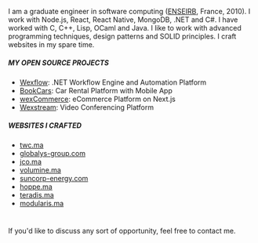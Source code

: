 I am a graduate engineer in software computing ([ENSEIRB](https://en.m.wikipedia.org/wiki/%C3%89cole_nationale_sup%C3%A9rieure_d%27%C3%A9lectronique,_informatique,_t%C3%A9l%C3%A9communications,_math%C3%A9matique_et_m%C3%A9canique_de_Bordeaux), France, 2010). I work with Node.js, React, React Native, MongoDB, .NET and C#. I have worked with C, C++, Lisp, OCaml and Java. I like to work with advanced programming techniques, design patterns and SOLID principles. I craft websites in my spare time.

##### MY OPEN SOURCE PROJECTS
- [Wexflow](https://wexflow.github.io/): .NET Workflow Engine and Automation Platform
- [BookCars](https://bookcars.github.io/): Car Rental Platform with Mobile App
- [wexCommerce](https://wexcommerce.github.io/): eCommerce Platform on Next.js
- [Wexstream](https://github.com/aelassas/wexstream): Video Conferencing Platform

##### WEBSITES I CRAFTED
- [twc.ma](https://twc.ma/)
- [globalys-group.com](https://globalys-group.com/)
- [jco.ma](https://jco.ma)
- [volumine.ma](https://volumine.ma)
- [suncorp-energy.com](https://suncorp-energy.com)
- [hoppe.ma](http://hoppe.ma)
- [teradis.ma](https://teradis.ma/)
- [modularis.ma](https://modularis.ma/)
<!--
- [woodis.ma](https://woodis.ma/)
- [wexflow.github.io](https://wexflow.github.io/)
- [bookcars.github.io](https://bookcars.github.io/)
- [wexcommerce.github.io](https://wexcommerce.github.io/)
-->

#
If you'd like to discuss any sort of opportunity, feel free to contact me.
